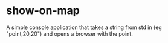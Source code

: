# show-on-map

A simple console application that takes a string from std in (eg "point,20,20") and opens a browser with the point.
